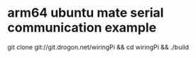 # arm64 ubuntu mate serial communication example
git clone git://git.drogon.net/wiringPi && cd wiringPi && ./build 

